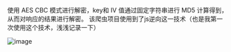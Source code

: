 使用 AES CBC 模式进行解密，key和 IV 值通过固定字符串进行 MD5 计算得到，从而对响应的结果进行解密。
该爬虫项目使用到了js逆向这一技术（也是我第一次使用这个技术，浅浅记录一下）

![image](https://github.com/user-attachments/assets/8658ddf0-b19a-46c7-b174-06bbd525ab4e)
